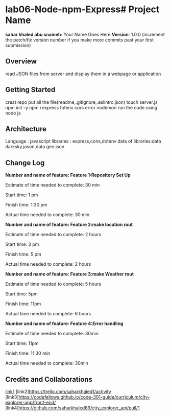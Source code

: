 # lab06-Node-npm-Express# Project Name

**sahar khaled abu snaineh**: Your Name Goes Here
**Version**: 1.0.0 (increment the patch/fix version number if you make more commits past your first submission)

## Overview
<!-- Provide a high level overview of what this application is and why you are building it, beyond the fact that it's an assignment for this class. (i.e. What's your problem domain?) -->
read JSON files from server and display them in a webpage or application
## Getting Started
<!-- What are the steps that a user must take in order to build this app on their own machine and get it running? -->
creat repo 
put all the file(readme,.gitignore,.eslintrc.json)
touch server.js
npm init -y
npm i express fotenv cors
error nodemon
run the code using node js
## Architecture
<!-- Provide a detailed description of the application design. What technologies (languages, libraries, etc) you're using, and any other relevant design information. -->
Language : javascript 
libraries : express,cons,dotenv
data of libraries:data darksky.jason,data geo json
## Change Log
<!-- Use this area to document the iterative changes made to your application as each feature is successfully implemented. Use time stamps. Here's an examples:

01-01-2001 4:59pm - Application now has a fully-functional express server, with a GET route for the location resource.
Number and name of feature: Feature 1:Repository Set Up

Estimate of time needed to complete: 15 min

Start time: 1 pm

Finish time: 1:17 pm

Actual time needed to complete: 17 min -->
**Number and name of feature: Feature 1:Repository Set Up**

Estimate of time needed to complete: 30 min

Start time: 1 pm

Finish time: 1:30 pm

Actual time needed to complete: 30 min

**Number and name of feature: Feature 2:make location rout**

Estimate of time needed to complete: 2 hours

Start time: 3 pm

Finish time: 5 pm

Actual time needed to complete: 2 hours

**Number and name of feature: Feature 3:make Weather rout**

Estimate of time needed to complete: 5 hours

Start time: 5pm

Finish time: 11pm

Actual time needed to complete: 6 hours

**Number and name of feature: Feature 4:Error handling**

Estimate of time needed to complete: 30min

Start time: 11pm

Finish time: 11:30 min

Actual time needed to complete: 30min
## Credits and Collaborations
<!-- Give credit (and a link) to other people or resources that helped you build this application. -->


[link1](https://trello.com/b/5VhTuAyN/city-explorer-api)
[link2]https://trello.com/saharkhaled1/activity
[link3]https://codefellows.github.io/code-301-guide/curriculum/city-explorer-app/front-end/
[link4]https://github.com/saharkhaled89/city_explorer_api/pull/1
